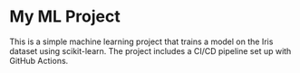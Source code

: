 # My ML Project

This is a simple machine learning project that trains a model on the Iris dataset using scikit-learn. The project includes a CI/CD pipeline set up with GitHub Actions.



